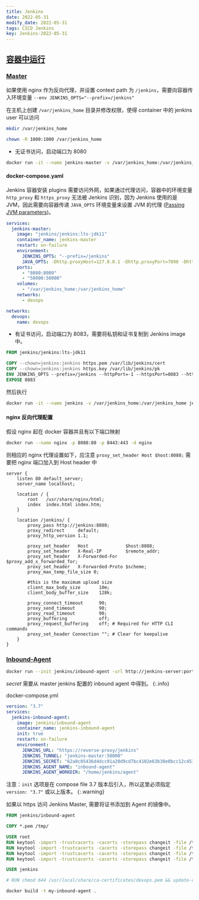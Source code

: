 ```yaml
---
title: Jenkins
date: 2022-05-31
modify_date: 2022-05-31
tags: CICD Jenkins
key: Jenkins-2022-05-31
---
```


## [容器中运行](https://github.com/jenkinsci/docker)

### [Master](https://hub.docker.com/r/jenkins/jenkins)

如果使用 nginx 作为反向代理，并设置 context path 为 `/jenkins`，需要向容器传入环境变量 `--env JENKINS_OPTS="--prefix=/jenkins"`

在主机上创建 `/var/jenkins_home` 目录并修改权限，使得 container 中的 jenkins user 可以访问

```sh
mkdir /var/jenkins_home

chown -R 1000:1000 /var/jenkins_home
```

- 无证书访问，启动端口为 8080

```sh
docker run -it --name jenkins-master -v /var/jenkins_home:/var/jenkins_home -p 8080:8080 -p 50000:50000 --restart=on-failure -e JENKINS_OPTS="--prefix=/jenkins" jenkins/jenkins:lts-jdk11
```

<!--more-->

#### docker-compose.yaml

Jenkins 容器安装 plugins 需要访问外网，如果通过代理访问，容器中的环境变量 `http_proxy` 和 `https_proxy` 无法被 Jenkins 识别，因为 Jenkins 使用的是 JVM，因此需要向容器传递 `JAVA_OPTS` 环境变量来设置 JVM 的代理 ([Passing JVM parameters](https://github.com/jenkinsci/docker#passing-jvm-parameters))。

```yml
services:
  jenkins-master:
    image: "jenkins/jenkins:lts-jdk11"
    container_name: jenkins-master
    restart: on-failure
    environment:
      JENKINS_OPTS: "--prefix=/jenkins"
      JAVA_OPTS: -Dhttp.proxyHost=127.0.0.1 -Dhttp.proxyPort=7890 -Dhttps.proxyHost=127.0.0.1 -Dhttps.proxyPort=7890
    ports:
      - "8080:8080"
      - "50000:50000"
    volumes:
      - "/var/jenkins_home:/var/jenkins_home"
    networks:
      - devops

networks:
  devops:
    name: devops
```

- 有证书访问，启动端口为 8083，需要将私钥和证书复制到 Jenkins image 中。

```Dockerfile
FROM jenkins/jenkins:lts-jdk11

COPY --chown=jenkins:jenkins https.pem /var/lib/jenkins/cert
COPY --chown=jenkins:jenkins https.key /var/lib/jenkins/pk
ENV JENKINS_OPTS --prefix=/jenkins --httpPort=-1 --httpsPort=8083 --httpsCertificate=/var/lib/jenkins/cert --httpsPrivateKey=/var/lib/jenkins/pk
EXPOSE 8083
```

然后执行

```sh
docker run -it --name jenkins -v /var/jenkins_home:/var/jenkins_home jenkins -p 8083:8083 -p 50000:50000 --restart=on-failure jenkins/jenkins:lts-jdk11
```

#### nginx 反向代理配置

假设 nginx 起在 docker 容器并且有以下端口映射

```sh
docker run --name nginx -p 8088:80 -p 8443:443 -d nginx
```

则相应的 nginx 代理设置如下，应注意 `proxy_set_header Host $host:8088;` 需要把 nginx 端口加入到 Host header 中

```nginx
server {
    listen 80 default_server;
    server_name localhost;

    location / {
        root   /usr/share/nginx/html;
        index  index.html index.htm;
    }

    location /jenkins/ {
        proxy_pass http://jenkins:8080;
        proxy_redirect     default;
        proxy_http_version 1.1;

        proxy_set_header   Host              $host:8088;
        proxy_set_header   X-Real-IP         $remote_addr;
        proxy_set_header   X-Forwarded-For   $proxy_add_x_forwarded_for;
        proxy_set_header   X-Forwarded-Proto $scheme;
        proxy_max_temp_file_size 0;

        #this is the maximum upload size
        client_max_body_size       10m;
        client_body_buffer_size    128k;

        proxy_connect_timeout      90;
        proxy_send_timeout         90;
        proxy_read_timeout         90;
        proxy_buffering            off;
        proxy_request_buffering    off; # Required for HTTP CLI commands
        proxy_set_header Connection ""; # Clear for keepalive
    }
}
```

### [Inbound-Agent](https://hub.docker.com/r/jenkins/inbound-agent/)

```sh
docker run --init jenkins/inbound-agent -url http://jenkins-server:port -workDir=/home/jenkins/agent <secret> jenkins-inbound-agent
```

*secret* 需要从 master jenkins 配置的 inbound agent 中得到。
{:.info}

docker-compose.yml

```yml
version: "3.7"
services:
  jenkins-inbound-agent:
    image: jenkins/inbound-agent
    container_name: jenkins-inbound-agent
    init: true
    restart: on-failure
    environment:
      JENKINS_URL: "https://reverse-proxy/jenkins"
      JENKINS_TUNNEL: "jenkins-master:50000"
      JENKINS_SECRET: "62a8c05436d4dcc91a20d9cd7bc4102e63b38e0bcc12c45158149446bfa380dd"
      JENKINS_AGENT_NAME: "inbound-agent"
      JENKINS_AGENT_WORKDIR: "/home/jenkins/agent"
```

注意：`init` 选项是在 compose file 3.7 版本后引入，所以这里必须指定 `version: "3.7"` 或以上版本。
{:.warning}

如果以 https 访问 Jenkins Master, 需要将证书添加到 Agent 的镜像中。

```Dockerfile
FROM jenkins/inbound-agent

COPY *.pem /tmp/

USER root
RUN keytool -import -trustcacerts -cacerts -storepass changeit -file /tmp/rootca.pem -alias rootca -noprompt
RUN keytool -import -trustcacerts -cacerts -storepass changeit -file /tmp/intermediateca.pem -alias intermediateca -noprompt
RUN keytool -import -trustcacerts -cacerts -storepass changeit -file /tmp/issuingca.pem -alias issuingca -noprompt
RUN keytool -import -trustcacerts -cacerts -storepass changeit -file /tmp/devops.pem -alias devops-vip -noprompt

USER jenkins

# RUN chmod 644 /usr/local/share/ca-certificates/devops.pem && update-ca-certificates
```

```sh
docker build -t my-inbound-agent .
```
